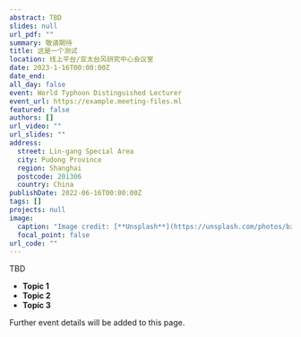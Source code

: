 ```yaml
---
abstract: TBD
slides: null
url_pdf: ""
summary: 敬请期待
title: 这是一个测试
location: 线上平台/亚太台风研究中心会议室
date: 2023-1-16T00:00:00Z
date_end: 
all_day: false
event: World Typhoon Distinguished Lecturer
event_url: https://example.meeting-files.ml
featured: false
authors: []
url_video: ""
url_slides: ""
address:
  street: Lin-gang Special Area
  city: Pudong Province
  region: Shanghai
  postcode: 201306
  country: China
publishDate: 2022-06-16T00:00:00Z
tags: []
projects: null
image:
  caption: "Image credit: [**Unsplash**](https://unsplash.com/photos/bzdhc5b3Bxs)"
  focal_point: false
url_code: ""
---
```

TBD

* **Topic 1**
* **Topic 2**
* **Topic 3**

Further event details will be added to this page.